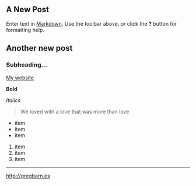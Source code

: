## A New Post

Enter text in [Markdown](http://daringfireball.net/projects/markdown/). Use the toolbar above, or click the **?** button for formatting help.

## Another new post

### Subheading...

[My website](http://gregbarn.es "My portfolio site")

**Bold**

_Italics_

> We loved with a love that was more than love

- item
- item
- item

1. item
2. item
3. item

- - -

<http://gregbarn.es>




